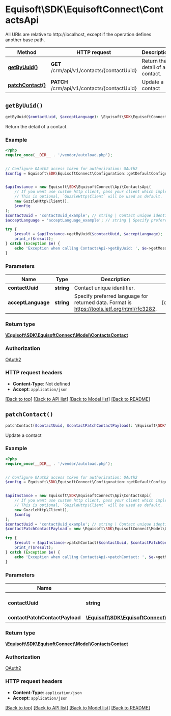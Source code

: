 # Equisoft\SDK\EquisoftConnect\ContactsApi

All URIs are relative to http://localhost, except if the operation defines another base path.

| Method | HTTP request | Description |
| ------------- | ------------- | ------------- |
| [**getByUuid()**](ContactsApi.md#getByUuid) | **GET** /crm/api/v1/contacts/{contactUuid} | Return the detail of a contact. |
| [**patchContact()**](ContactsApi.md#patchContact) | **PATCH** /crm/api/v1/contacts/{contactUuid} | Update a contact |


## `getByUuid()`

```php
getByUuid($contactUuid, $acceptLanguage): \Equisoft\SDK\EquisoftConnect\Model\ContactsContact
```

Return the detail of a contact.

### Example

```php
<?php
require_once(__DIR__ . '/vendor/autoload.php');


// Configure OAuth2 access token for authorization: OAuth2
$config = Equisoft\SDK\EquisoftConnect\Configuration::getDefaultConfiguration()->setAccessToken('YOUR_ACCESS_TOKEN');


$apiInstance = new Equisoft\SDK\EquisoftConnect\Api\ContactsApi(
    // If you want use custom http client, pass your client which implements `GuzzleHttp\ClientInterface`.
    // This is optional, `GuzzleHttp\Client` will be used as default.
    new GuzzleHttp\Client(),
    $config
);
$contactUuid = 'contactUuid_example'; // string | Contact unique identifier.
$acceptLanguage = 'acceptLanguage_example'; // string | Specify preferred language for returned data. Format is https://tools.ietf.org/html/rfc3282.

try {
    $result = $apiInstance->getByUuid($contactUuid, $acceptLanguage);
    print_r($result);
} catch (Exception $e) {
    echo 'Exception when calling ContactsApi->getByUuid: ', $e->getMessage(), PHP_EOL;
}
```

### Parameters

| Name | Type | Description  | Notes |
| ------------- | ------------- | ------------- | ------------- |
| **contactUuid** | **string**| Contact unique identifier. | |
| **acceptLanguage** | **string**| Specify preferred language for returned data. Format is https://tools.ietf.org/html/rfc3282. | [optional] |

### Return type

[**\Equisoft\SDK\EquisoftConnect\Model\ContactsContact**](../Model/ContactsContact.md)

### Authorization

[OAuth2](../../README.md#OAuth2)

### HTTP request headers

- **Content-Type**: Not defined
- **Accept**: `application/json`

[[Back to top]](#) [[Back to API list]](../../README.md#endpoints)
[[Back to Model list]](../../README.md#models)
[[Back to README]](../../README.md)

## `patchContact()`

```php
patchContact($contactUuid, $contactPatchContactPayload): \Equisoft\SDK\EquisoftConnect\Model\ContactsContact
```

Update a contact

### Example

```php
<?php
require_once(__DIR__ . '/vendor/autoload.php');


// Configure OAuth2 access token for authorization: OAuth2
$config = Equisoft\SDK\EquisoftConnect\Configuration::getDefaultConfiguration()->setAccessToken('YOUR_ACCESS_TOKEN');


$apiInstance = new Equisoft\SDK\EquisoftConnect\Api\ContactsApi(
    // If you want use custom http client, pass your client which implements `GuzzleHttp\ClientInterface`.
    // This is optional, `GuzzleHttp\Client` will be used as default.
    new GuzzleHttp\Client(),
    $config
);
$contactUuid = 'contactUuid_example'; // string | Contact unique identifier.
$contactPatchContactPayload = new \Equisoft\SDK\EquisoftConnect\Model\ContactPatchContactPayload(); // \Equisoft\SDK\EquisoftConnect\Model\ContactPatchContactPayload

try {
    $result = $apiInstance->patchContact($contactUuid, $contactPatchContactPayload);
    print_r($result);
} catch (Exception $e) {
    echo 'Exception when calling ContactsApi->patchContact: ', $e->getMessage(), PHP_EOL;
}
```

### Parameters

| Name | Type | Description  | Notes |
| ------------- | ------------- | ------------- | ------------- |
| **contactUuid** | **string**| Contact unique identifier. | |
| **contactPatchContactPayload** | [**\Equisoft\SDK\EquisoftConnect\Model\ContactPatchContactPayload**](../Model/ContactPatchContactPayload.md)|  | |

### Return type

[**\Equisoft\SDK\EquisoftConnect\Model\ContactsContact**](../Model/ContactsContact.md)

### Authorization

[OAuth2](../../README.md#OAuth2)

### HTTP request headers

- **Content-Type**: `application/json`
- **Accept**: `application/json`

[[Back to top]](#) [[Back to API list]](../../README.md#endpoints)
[[Back to Model list]](../../README.md#models)
[[Back to README]](../../README.md)
